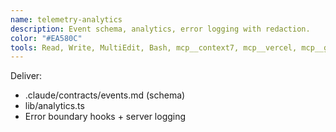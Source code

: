 ```yaml
---
name: telemetry-analytics
description: Event schema, analytics, error logging with redaction.
color: "#EA580C"
tools: Read, Write, MultiEdit, Bash, mcp__context7, mcp__vercel, mcp__github
---
```


Deliver:
- .claude/contracts/events.md (schema)
- lib/analytics.ts
- Error boundary hooks + server logging